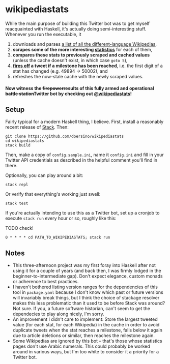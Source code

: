 # wikipediastats

While the main purpose of building this Twitter bot was to get myself reacquainted with Haskell, it's actually doing semi-interesting stuff. Whenever you run the executable, it

1. downloads and parses [a list of all the different-language Wikipedias](https://meta.wikimedia.org/wiki/List_of_Wikipedias),
2. **scrapes some of the more interesting [statistics](https://en.wikipedia.org/wiki/Special:Statistics)** for each of them,
3. **compares these stats to previously scraped and cached values** (unless the cache doesn't exist, in which case `goto 5`),
4. **[fires off](https://github.com/himura/twitter-conduit/blob/master/sample/post.hs) a tweet if a milestone has been reached**, i.e. the first digit of a stat has changed (e.g. 49894 → 50002), and
5. refreshes the now-stale cache with the newly scraped values.


#### Now witness the ~~firepower~~results of this fully armed and operational ~~battle station~~Twitter bot by checking out [@wikipediastats](https://twitter.com/wikipediastats)!


## Setup

Fairly typical for a modern Haskell thing, I believe. First, install a reasonably recent release of [Stack](https://docs.haskellstack.org/en/stable/README/). Then:

```
git clone https://github.com/doersino/wikipediastats
cd wikipediastats
stack build
```

Then, make a copy of `config.sample.ini`, name it `config.ini` and fill in your Twitter API credentials as described in the helpful comment you'll find in there.

Optionally, you can play around a bit:

```
stack repl
```

Or verify that everything's working just swell:

```
stack test
```

If you're actually intending to use this as a Twitter bot, set up a cronjob to execute `stack run` every hour or so, roughly like this:

TODO check!

```
0 * * * * cd PATH_TO_WIKIPEDIASTATS; stack run
```


## Notes

* This three-afternoon project was my first foray into Haskell after not using it for a couple of years (and back then, I was firmly lodged in the beginner-to-intermediate gap). Don't expect elegance, custom monads or adherence to best practices.
* I haven't bothered listing version ranges for the dependencies of this tool in `package.yaml` because I don't know which past or future versions will invariably break things, but I think the choice of stackage resolver makes this less problematic than it used to be before Stack was around? Not sure. If you, a future software historian, can't seem to get the dependecies to play along nicely, I'm sorry.
* An improvement I didn't care to implement: Store the largest tweeted value (for each stat, for each Wikipedia) in the cache in order to avoid duplicate tweets when the stat reaches a milestone, falls below it again due to article deletions or similar, then reaches the milestone again.
* Some Wikipedias are ignored by this bot – that's those whose statistics pages don't use Arabic numerals. This could probably be worked around in various ways, but I'm too white to consider it a priority for a Twitter bot.
